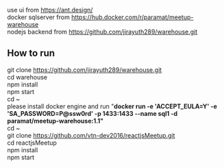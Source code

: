 
use ui from https://ant.design/<br/>
docker sqlserver from https://hub.docker.com/r/paramat/meetup-warehouse<br/>
nodejs backend from https://github.com/jirayuth289/warehouse.git<br/>
## How to run<br/>
git clone https://github.com/jirayuth289/warehouse.git<br/>
cd warehouse<br/>
npm install<br/>
npm start<br/>
cd ~<br/>
please install docker engine and run 
"<b>docker run -e 'ACCEPT_EULA=Y' -e 'SA_PASSWORD=P@ssw0rd' -p 1433:1433 --name sql1 -d paramat/meetup-warehouse:1.1"</b><br/>
cd ~<br/>
git clone https://github.com/vtn-dev2016/reactjsMeetup.git<br/>
cd reactjsMeetup<br/>
npm install<br/>
npm start
